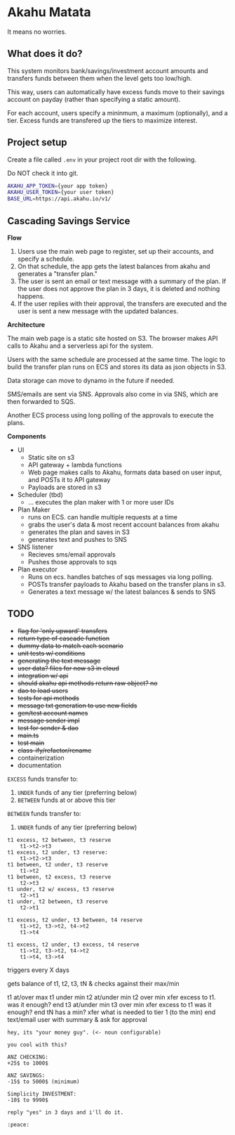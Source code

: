 # Akahu Matata

It means no worries.

## What does it do?

This system monitors bank/savings/investment account amounts and transfers funds between them when the level gets too low/high.

This way, users can automatically have excess funds move to their savings account on payday (rather than specifying a static amount).

For each account, users specify a mininmum, a maximum (optionally), and a tier. Excess funds are transfered up the tiers to maximize interest.

## Project setup

Create a file called `.env` in your project root dir with the following.

Do NOT check it into git.

```bash
AKAHU_APP_TOKEN={your app token}
AKAHU_USER_TOKEN={your user token}
BASE_URL=https://api.akahu.io/v1/
```

## Cascading Savings Service

**Flow**

  1. Users use the main web page to register, set up their accounts, and specify a schedule.
  2. On that schedule, the app gets the latest balances from akahu and generates a "transfer plan."
  3. The user is sent an email or text message with a summary of the plan. If the user does not approve the plan in 3 days, it is deleted and nothing happens.
  4. If the user replies with their approval, the transfers are executed and the user is sent a new message with the updated balances.

**Architecture**

  The main web page is a static site hosted on S3. The browser makes API calls to Akahu and a serverless api for the system.

  Users with the same schedule are processed at the same time. The logic to build the transfer plan runs on ECS and stores its data as json objects in S3.

  Data storage can move to dynamo in the future if needed.

  SMS/emails are sent via SNS. Approvals also come in via SNS, which are then forwarded to SQS.

  Another ECS process using long polling of the approvals to execute the plans.
  
**Components**

  * UI
    * Static site on s3
    * API gateway + lambda functions
    * Web page makes calls to Akahu, formats data based on user input, and POSTs it to API gateway
    * Payloads are stored in s3
  * Scheduler (tbd)
    * ... executes the plan maker with 1 or more user IDs
  * Plan Maker
    * runs on ECS. can handle multiple requests at a time
    * grabs the user's data & most recent account balances from akahu
    * generates the plan and saves in S3
    * generates text and pushes to SNS
  * SNS listener
    * Recieves sms/email approvals
    * Pushes those approvals to sqs
  * Plan executor
    * Runs on ecs. handles batches of sqs messages via long polling.
    * POSTs transfer payloads to Akahu based on the transfer plans in s3.
    * Generates a text message w/ the latest balances & sends to SNS

## TODO

* ~~flag for 'only upward' transfers~~
* ~~return type of cascade function~~
* ~~dummy data to match each scenario~~
* ~~unit tests w/ conditions~~
* ~~generating the text message~~
* ~~user data? files for now s3 in cloud~~
* ~~integration w/ api~~
* ~~should akahu api methods return raw object? no~~
* ~~dao to load users~~
* ~~tests for api methods~~
* ~~message txt generation to use new fields~~
* ~~gen/test account names~~
* ~~message sender impl~~
* ~~test for sender & dao~~
* ~~main.ts~~
* ~~test main~~
* ~~class-ify/refactor/rename~~
* containerization
* documentation

`EXCESS` funds transfer to:
  1. `UNDER` funds of any tier (preferring below)
  2. `BETWEEN` funds at or above this tier

`BETWEEN` funds transfer to:
  1. `UNDER` funds of any tier (preferring below)

```
t1 excess, t2 between, t3 reserve
    t1->t2->t3
t1 excess, t2 under, t3 reserve:
    t1->t2->t3
t1 between, t2 under, t3 reserve
    t1->t2
t1 between, t2 excess, t3 reserve
    t2->t3
t1 under, t2 w/ excess, t3 reserve
    t2->t1
t1 under, t2 between, t3 reserve
    t2->t1

t1 excess, t2 under, t3 between, t4 reserve
    t1->t2, t3->t2, t4->t2
    t1->t4

t1 excess, t2 under, t3 excess, t4 reserve
    t1->t2, t3->t2, t4->t2
    t1->t4, t3->t4
```

triggers every X days

gets balance of t1, t2, t3, tN & checks against their max/min

t1 at/over max
t1 under min
    t2 at/under min
    t2 over min
        xfer excess to t1.
        was it enough? end
            t3 at/under min
            t3 over min
                xfer excess to t1
                was it enough? end
                    tN has a min?
                        xfer what is needed to tier 1 (to the min)
                        end
text/email user with summary & ask for approval
```
hey, its "your money guy". (<- noun configurable)

you cool with this?

ANZ CHECKING:
+25$ to 1000$

ANZ SAVINGS:
-15$ to 5000$ (minimum)

Simplicity INVESTMENT:
-10$ to 9990$

reply "yes" in 3 days and i'll do it.

:peace:
```
